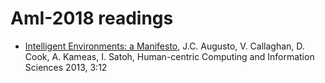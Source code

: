 # AmI-2018 readings

* [Intelligent Environments: a Manifesto](http://www.hcis-journal.com/content/3/1/12), J.C. Augusto, V. Callaghan, D. Cook, A. Kameas, I. Satoh, Human-centric Computing and Information Sciences
2013, 3:12 